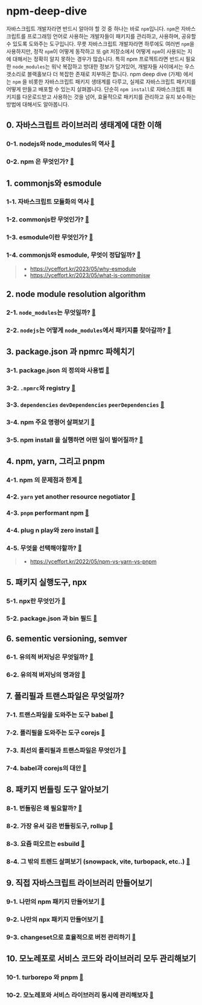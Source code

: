 # npm-deep-dive

자바스크립트 개발자라면 반드시 알아야 할 것 중 하나는 바로 `npm`입니다. `npm`은 자바스크립트를 프로그래밍 언어로 사용하는 개발자들이 패키지를 관리하고, 사용하며, 공유할 수 있도록 도와주는 도구입니다. 무릇 자바스크립트 개발자라면 하루에도 여러번 `npm`을 사용하지만, 정작 `npm`이 어떻게 동작하고 또 git 저장소에서 어떻게 `npm`이 사용되는 지에 대해서는 정확히 알지 못하는 경우가 많습니다. 특히 npm 프로젝트라면 반드시 필요한 `node_modules`는 워낙 복잡하고 방대한 정보가 담겨있어, 개발자들 사이에서는 우스갯소리로 블랙홀보다 더 복잡한 존재로 치부하곤 합니다. npm deep dive (가제) 에서는 `npm` 을 비롯한 자바스크립트 패키지 생태계를 다루고, 실제로 자바스크립트 패키지를 어떻게 만들고 배포할 수 있는지 살펴봅니다. 단순히 `npm install`로 자바스크립트 패키지를 다운로드받고 사용하는 것을 넘어, 효율적으로 패키지를 관리하고 유지 보수하는 방법에 대해서도 알아봅니다.

## 0. 자바스크립트 라이브러리 생태계에 대한 이해 

### 0-1. nodejs와 node_modules의 역사 [📝](/)

### 0-2. npm 은 무엇인가? [📝](/)

## 1. commonjs와 esmodule

### 1-1. 자바스크립트 모듈화의 역사 [📝](/)

### 1-2. commonjs란 무엇인가? [📝](/)

### 1-3. esmodule이란 무엇인가? [📝](/)

### 1-4. commonjs와 esmodule, 무엇이 정답일까? [📝](/)

> - https://yceffort.kr/2023/05/why-esmodule
> - https://yceffort.kr/2023/05/what-is-commonjsw

## 2. node module resolution algorithm

### 2-1. `node_modules`는 무엇일까? [📝](/)

### 2-2. `nodejs`는 어떻게 `node_modules`에서 패키지를 찾아갈까? [📝](/)

## 3. package.json 과 npmrc 파헤치기

### 3-1. package.json 의 정의와 사용법 [📝](/)

### 3-2. `.npmrc`와 registry [📝](/)

### 3-3. `dependencies` `devDependencies` `peerDependencies` [📝](/)

### 3-4. npm 주요 명령어 살펴보기 [📝](/)

### 3-5. npm install 을 실행하면 어떤 일이 벌어질까? [📝](/)

## 4. npm, yarn, 그리고 pnpm

### 4-1. npm 의 문제점과 한계 [📝](/)

### 4-2. `yarn` yet another resource negotiator [📝](/)

### 4-3. `pnpm` performant npm [📝](/)

### 4-4. plug n play와 zero install [📝](/)

### 4-5. 무엇을 선택해야할까? [📝](/)

> - https://yceffort.kr/2022/05/npm-vs-yarn-vs-pnpm

## 5. 패키지 실행도구, npx

### 5-1. npx란 무엇인가 [📝](/)

### 5-2. package.json 과 bin 필드 [📝](/)

## 6. sementic versioning, semver

### 6-1. 유의적 버저닝은 무엇일까? [📝](/)

### 6-2. 유의적 버저닝의 명과암 [📝](/)

## 7. 폴리필과 트랜스파일은 무엇일까?

### 7-1. 트랜스파일을 도와주는 도구 babel [📝](/)

### 7-2. 폴리필을 도와주는 도구 corejs [📝](/)

### 7-3. 최선의 폴리필과 트랜스파일은 무엇인가 [📝](/)

### 7-4. babel과 corejs의 대안 [📝](/)

## 8. 패키지 번들링 도구 알아보기

### 8-1. 번들링은 왜 필요할까? [📝](/)

### 8-2. 가장 유서 깊은 번들링도구, rollup [📝](/)

### 8-3. 요즘 떠오르는 esbuild [📝](/)

### 8-4. 그 밖의 트렌드 살펴보기 (snowpack, vite, turbopack, etc..) [📝](/)

## 9. 직접 자바스크립트 라이브러리 만들어보기

### 9-1. 나만의 npm 패키지 만들어보기 [📝](/)

### 9-2. 나만의 npx 패키지 만들어보기 [📝](/)

### 9-3. changeset으로 효율적으로 버전 관리하기 [📝](/)

## 10. 모노레포로 서비스 코드와 라이브러리 모두 관리해보기

### 10-1. turborepo 와 pnpm [📝](/)

### 10-2. 모노레포와 서비스 라이브러리 동시에 관리해보자 [📝](/)
